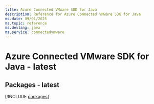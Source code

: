 ```yaml
---
title: Azure Connected VMware SDK for Java
description: Reference for Azure Connected VMware SDK for Java
ms.date: 09/01/2025
ms.topic: reference
ms.devlang: java
ms.service: connectedvmware
---
```

# Azure Connected VMware SDK for Java - latest
## Packages - latest
[!INCLUDE [packages](connected-vmware-index.md)]